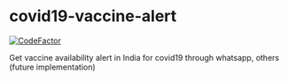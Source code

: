 # covid19-vaccine-alert

[![CodeFactor](https://www.codefactor.io/repository/github/sathishkumarece/covid19-vaccine-alert/badge)](https://www.codefactor.io/repository/github/sathishkumarece/covid19-vaccine-alert)

Get vaccine availability alert in India for covid19 through whatsapp, others (future implementation)
